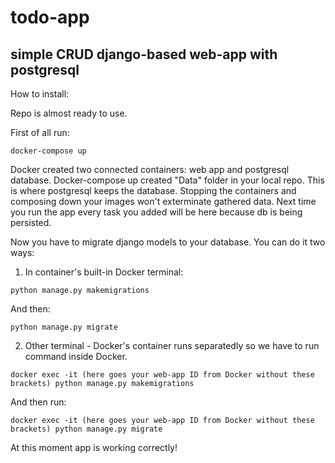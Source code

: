 # todo-app
## simple CRUD django-based web-app with postgresql

How to install:

Repo is almost ready to use.

First of all run:

```
docker-compose up
```

Docker created two connected containers: web app and postgresql database. Docker-compose up created "Data" folder in your local repo. This is where postgresql keeps the database. Stopping the containers and composing down your images won't exterminate gathered data. Next time you run the app every task you added will be here because db is being persisted.

Now you have to migrate django models to your database. You can do it two ways:

1. In container's built-in Docker terminal:
```
python manage.py makemigrations
```
And then:
```
python manage.py migrate
```

2. Other terminal - Docker's container runs separatedly so we have to run command inside Docker.
```
docker exec -it (here goes your web-app ID from Docker without these brackets) python manage.py makemigrations
```
And then run:
```
docker exec -it (here goes your web-app ID from Docker without these brackets) python manage.py migrate
```

At this moment app is working correctly!
